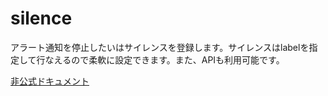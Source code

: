 # silence
アラート通知を停止したいはサイレンスを登録します。サイレンスはlabelを指定して行なえるので柔軟に設定できます。また、APIも利用可能です。

[非公式ドキュメント](https://hawksnowlog.blogspot.com/2021/02/disable-notification-with-alertmanager.html)
